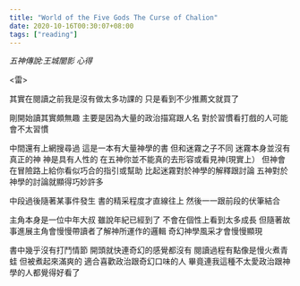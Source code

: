 ```yaml
---
title: "World of the Five Gods The Curse of Chalion"
date: 2020-10-16T00:30:07+08:00
tags: ["reading"]
---
```


_五神傳說:王城闇影 心得_

<雷>

<!--more-->

其實在閱讀之前我是沒有做太多功課的
只是看到不少推薦文就買了

剛開始讀其實頗無趣
主要是因為大量的政治描寫跟人名
對於習慣看打戲的人可能會不太習慣

中間還有上網搜尋過
這是一本有大量神學的書
但和迷霧之子不同
迷霧本身並沒有真正的神
神是具有人性的
在五神你並不能真的去形容或看見神(現實上）
但神會在冒險路上給你看似巧合的指引或幫助
比起迷霧對於神學的解釋跟討論
五神對於神學的討論就顯得巧妙許多

中段過後隨著某事件發生
書的精采程度才直線往上
然後一一跟前段的伏筆結合

主角本身是一位中年大叔
雖說年紀已經到了
不會在個性上看到太多成長
但隨著故事進展主角會慢慢帶讀者了解神所運作的邏輯
奇幻神學風采才會慢慢顯現

書中幾乎沒有打鬥情節
開頭就快連奇幻的感覺都沒有
閱讀過程有點像是慢火煮青蛙
但被煮起來滿爽的
適合喜歡政治跟奇幻口味的人
畢竟連我這種不太愛政治跟神學的人都覺得好看了
